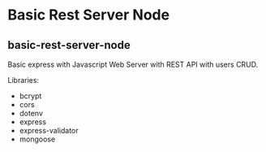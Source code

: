# Basic Rest Server Node

## basic-rest-server-node

Basic express with Javascript Web Server with REST API with users CRUD.

Libraries:

- bcrypt
- cors
- dotenv
- express
- express-validator
- mongoose

